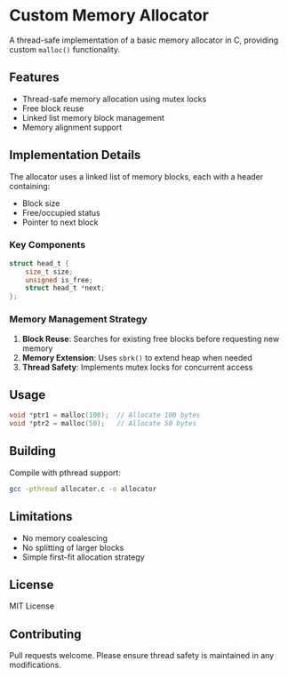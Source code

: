 # Custom Memory Allocator

A thread-safe implementation of a basic memory allocator in C, providing custom `malloc()` functionality.

## Features

- Thread-safe memory allocation using mutex locks
- Free block reuse
- Linked list memory block management
- Memory alignment support

## Implementation Details

The allocator uses a linked list of memory blocks, each with a header containing:
- Block size
- Free/occupied status
- Pointer to next block

### Key Components

```c
struct head_t {
    size_t size;
    unsigned is_free;
    struct head_t *next;
};
```

### Memory Management Strategy

1. **Block Reuse**: Searches for existing free blocks before requesting new memory
2. **Memory Extension**: Uses `sbrk()` to extend heap when needed
3. **Thread Safety**: Implements mutex locks for concurrent access

## Usage

```c
void *ptr1 = malloc(100);  // Allocate 100 bytes
void *ptr2 = malloc(50);   // Allocate 50 bytes
```

## Building

Compile with pthread support:

```bash
gcc -pthread allocator.c -o allocator
```

## Limitations

- No memory coalescing
- No splitting of larger blocks
- Simple first-fit allocation strategy

## License

MIT License

## Contributing

Pull requests welcome. Please ensure thread safety is maintained in any modifications.
